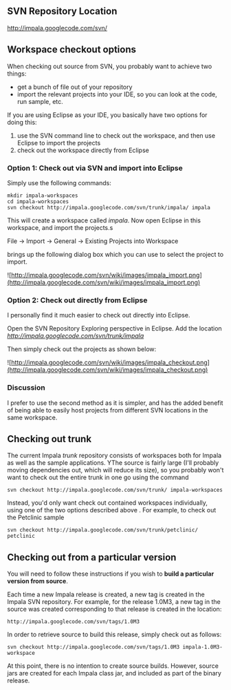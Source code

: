 ## SVN Repository Location ##

http://impala.googlecode.com/svn/

## Workspace checkout options ##

When checking out source from SVN, you probably want to achieve two things:
  * get a bunch of file out of your repository
  * import the relevant projects into your IDE, so you can look at the code, run sample, etc.

If you are using Eclipse as your IDE, you basically have two options for doing this:

  1. use the SVN command line to check out the workspace, and then use Eclipse to import the projects
  1. check out the workspace directly from Eclipse

### Option 1: Check out via SVN and import into Eclipse ###

Simply use the following commands:
```
mkdir impala-workspaces
cd impala-workspaces
svn checkout http://impala.googlecode.com/svn/trunk/impala/ impala
```

This will create a workspace called _impala_. Now open Eclipse in this workspace, and import the projects.s

File -> Import -> General -> Existing Projects into Workspace

brings up the following dialog box which you can use to select the project to import.

![http://impala.googlecode.com/svn/wiki/images/impala_import.png](http://impala.googlecode.com/svn/wiki/images/impala_import.png)

### Option 2: Check out directly from Eclipse ###

I personally find it much easier to check out directly into Eclipse.

Open the SVN Repository Exploring perspective in Eclipse.
Add the location _http://impala.googlecode.com/svn/trunk/impala_

Then simply check out the projects as shown below:

![http://impala.googlecode.com/svn/wiki/images/impala_checkout.png](http://impala.googlecode.com/svn/wiki/images/impala_checkout.png)

### Discussion ###

I prefer to use the second method as it is simpler, and has the added benefit of being able to easily host
projects from different SVN locations in the same workspace.

## Checking out trunk ##

The current Impala _trunk_ repository consists of workspaces both for Impala as well as the sample applications.
YThe source is fairly large (I'll probably moving dependencies out, which will reduce its size),
so you probably won't want to check out the entire trunk in one go using the command

```
svn checkout http://impala.googlecode.com/svn/trunk/ impala-workspaces
```

Instead, you'd only want check out contained workspaces individually, using one of the
two options described above . For example, to check out the Petclinic sample

```
svn checkout http://impala.googlecode.com/svn/trunk/petclinic/ petclinic
```

## Checking out from a particular version ##

You will need to follow these instructions if you wish to **build a particular version from source**.

Each time a new Impala release is created, a new tag is created in the Impala SVN repository. For example, for the release 1.0M3, a new tag in the source was created
corresponding to that release is created in the location:

```
http://impala.googlecode.com/svn/tags/1.0M3
```

In order to retrieve source to build this release, simply check out as follows:

```
svn checkout http://impala.googlecode.com/svn/tags/1.0M3 impala-1.0M3-workspace
```

At this point, there is no intention to create source builds. However, source jars are created for each Impala class jar, and included as part of the binary release.